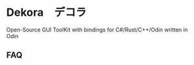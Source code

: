 # Dekora　デコラ
Open-Source GUI ToolKit with bindings for C#/Rust/C++/Odin written in Odin


## FAQ



